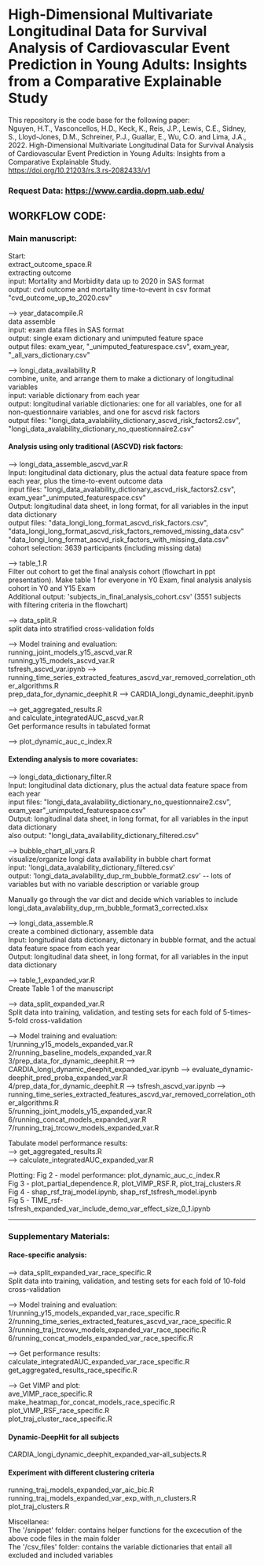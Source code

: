 # High-Dimensional Multivariate Longitudinal Data for Survival Analysis of Cardiovascular Event Prediction in Young Adults: Insights from a Comparative Explainable Study

This repository is the code base for the following paper:  
Nguyen, H.T., Vasconcellos, H.D., Keck, K., Reis, J.P., Lewis, C.E., Sidney, S., Lloyd-Jones, D.M., Schreiner, P.J., Guallar, E., Wu, C.O. and Lima, J.A., 2022. High-Dimensional Multivariate Longitudinal Data for Survival Analysis of Cardiovascular Event Prediction in Young Adults: Insights from a Comparative Explainable Study.  
https://doi.org/10.21203/rs.3.rs-2082433/v1 


### Request Data: https://www.cardia.dopm.uab.edu/ 

##  WORKFLOW CODE:
### Main manuscript: 

Start:   
extract_outcome_space.R  
extracting outcome  
input: Mortality and Morbidity data up to 2020 in SAS format   
output: cvd outcome and mortality time-to-event in csv format  
"cvd_outcome_up_to_2020.csv"  

-->  year_datacompile.R  
data assemble  
input: exam data files in SAS format  
output: single exam dictionary and unimputed feature space  
output files: exam_year, "_unimputed_featurespace.csv", exam_year, "_all_vars_dictionary.csv"  

--> longi_data_availability.R  
combine, unite, and arrange them to make a dictionary of longitudinal variables   
input: variable dictionary from each year  
output: longitudinal variable dictionaries: one for all variables, one for all non-questionnaire variables, and one for ascvd risk factors  
output files: "longi_data_avalability_dictionary_ascvd_risk_factors2.csv", "longi_data_avalability_dictionary_no_questionnaire2.csv"  



#### Analysis using only traditional (ASCVD) risk factors:

--> longi_data_assemble_ascvd_var.R  
Input: longitudinal data dictionary, plus the actual data feature space from each year, plus the time-to-event outcome data  
input files: "longi_data_avalability_dictionary_ascvd_risk_factors2.csv", exam_year"_unimputed_featurespace.csv"  
Output: longitudinal data sheet, in long format, for all variables in the input data dictionary  
output files: "data_longi_long_format_ascvd_risk_factors.csv", "data_longi_long_format_ascvd_risk_factors_removed_missing_data.csv"  
"data_longi_long_format_ascvd_risk_factors_with_missing_data.csv"  
cohort selection: 3639 participants (including missing data)  



--> table_1.R    
Filter out cohort to get the final analysis cohort (flowchart in ppt presentation). Make table 1 for everyone in Y0 Exam, final analysis analysis cohort in Y0 and Y15 Exam    
Additional output: 'subjects_in_final_analysis_cohort.csv' (3551 subjects with filtering criteria in the flowchart)  


--> data_split.R    
split data into stratified cross-validation folds  

--> Model training and evaluation:  
running_joint_models_y15_ascvd_var.R  
running_y15_models_ascvd_var.R  
tsfresh_ascvd_var.ipynb --> running_time_series_extracted_features_ascvd_var_removed_correlation_other_algorithms.R  
prep_data_for_dynamic_deephit.R --> CARDIA_longi_dynamic_deephit.ipynb  
  
  
--> get_aggregated_results.R  
and calculate_integratedAUC_ascvd_var.R  
Get performance results in tabulated format  
  
--> plot_dynamic_auc_c_index.R     





#### Extending analysis to more covariates:  

--> longi_data_dictionary_filter.R  
Input: longitudinal data dictionary, plus the actual data feature space from each year  
input files: "longi_data_avalability_dictionary_no_questionnaire2.csv", exam_year"_unimputed_featurespace.csv"  
Output: longitudinal data sheet, in long format, for all variables in the input data dictionary  
also output: "longi_data_availability_dictionary_filtered.csv"  

--> bubble_chart_all_vars.R  
visualize/organize longi data availability in bubble chart format  
input: 'longi_data_avalability_dictionary_filtered.csv'  
output: 'longi_data_avalability_dup_rm_bubble_format2.csv' -- lots of variables but with no variable description or variable group  

Manually go through the var dict and decide which variables to include  
longi_data_avalability_dup_rm_bubble_format3_corrected.xlsx  


--> longi_data_assemble.R  
create a combined dictionary, assemble data  
Input: longitudinal data dictionary, dictonary in bubble format, and the actual data feature space from each year  
Output: longitudinal data sheet, in long format, for all variables in the input data dictionary  

--> table_1_expanded_var.R   
Create Table 1 of the manuscript  

--> data_split_expanded_var.R  
Split data into training, validation, and testing sets for each fold of 5-times-5-fold cross-validation  


--> Model training and evaluation:  
1/running_y15_models_expanded_var.R  
2/running_baseline_models_expanded_var.R  
3/prep_data_for_dynamic_deephit.R --> CARDIA_longi_dynamic_deephit_expanded_var.ipynb --> evaluate_dynamic-deephit_pred_proba_expanded_var.R  
4/prep_data_for_dynamic_deephit.R --> tsfresh_ascvd_var.ipynb --> running_time_series_extracted_features_ascvd_var_removed_correlation_other_algorithms.R  
5/running_joint_models_y15_expanded_var.R  
6/running_concat_models_expanded_var.R  
7/running_traj_trcowv_models_expanded_var.R  

  
Tabulate model performance results:  
--> get_aggregated_results.R  
--> calculate_integratedAUC_expanded_var.R  


Plotting:
Fig 2 - model performance: plot_dynamic_auc_c_index.R  
Fig 3 - plot_partial_dependence.R, plot_VIMP_RSF.R, plot_traj_clusters.R  
Fig 4 - shap_rsf_traj_model.ipynb, shap_rsf_tsfresh_model.ipynb  
Fig 5 - TIME_rsf-tsfresh_expanded_var_include_demo_var_effect_size_0_1.ipynb  

--------------------------------------------------------------------------------------
### Supplementary Materials:    

#### Race-specific analysis:   
--> data_split_expanded_var_race_specific.R  
Split data into training, validation, and testing sets for each fold of 10-fold cross-validation  


--> Model training and evaluation:  
1/running_y15_models_expanded_var_race_specific.R  
2/running_time_series_extracted_features_ascvd_var_race_specific.R  
3/running_traj_trcowv_models_expanded_var_race_specific.R  
6/running_concat_models_expanded_var_race_specific.R  
  
  
--> Get performance results:  
calculate_integratedAUC_expanded_var_race_specific.R  
get_aggregated_results_race_specific.R  

--> Get VIMP and plot:  
ave_VIMP_race_specific.R  
make_heatmap_for_concat_models_race_specific.R  
plot_VIMP_RSF_race_specific.R  
plot_traj_cluster_race_specific.R    


#### Dynamic-DeepHit for all subjects     
CARDIA_longi_dynamic_deephit_expanded_var-all_subjects.R  

#### Experiment with different clustering criteria  
running_traj_models_expanded_var_aic_bic.R  
running_traj_models_expanded_var_exp_with_n_clusters.R  
plot_traj_clusters.R  

Miscellanea:   
The '/snippet' folder: contains helper functions for the excecution of the above code files in the main folder   
The '/csv_files' folder: contains the variable dictionaries that entail all excluded and included variables
